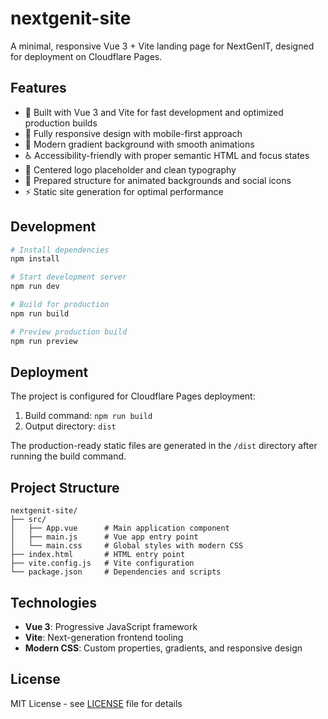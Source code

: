 # nextgenit-site

A minimal, responsive Vue 3 + Vite landing page for NextGenIT, designed for deployment on Cloudflare Pages.

## Features

- 🚀 Built with Vue 3 and Vite for fast development and optimized production builds
- 📱 Fully responsive design with mobile-first approach
- 🎨 Modern gradient background with smooth animations
- ♿ Accessibility-friendly with proper semantic HTML and focus states
- 🎯 Centered logo placeholder and clean typography
- 🔮 Prepared structure for animated backgrounds and social icons
- ⚡ Static site generation for optimal performance

## Development

```bash
# Install dependencies
npm install

# Start development server
npm run dev

# Build for production
npm run build

# Preview production build
npm run preview
```

## Deployment

The project is configured for Cloudflare Pages deployment:

1. Build command: `npm run build`
2. Output directory: `dist`

The production-ready static files are generated in the `/dist` directory after running the build command.

## Project Structure

```
nextgenit-site/
├── src/
│   ├── App.vue      # Main application component
│   ├── main.js      # Vue app entry point
│   └── main.css     # Global styles with modern CSS
├── index.html       # HTML entry point
├── vite.config.js   # Vite configuration
└── package.json     # Dependencies and scripts
```

## Technologies

- **Vue 3**: Progressive JavaScript framework
- **Vite**: Next-generation frontend tooling
- **Modern CSS**: Custom properties, gradients, and responsive design

## License

MIT License - see [LICENSE](LICENSE) file for details